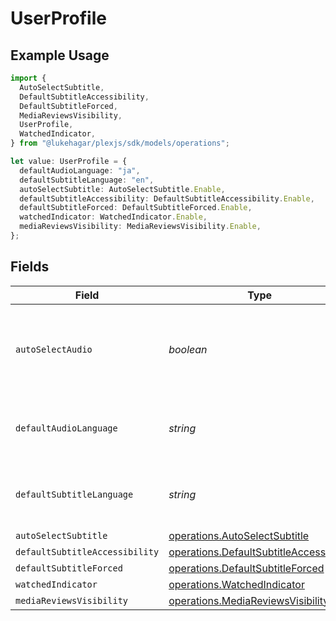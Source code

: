# UserProfile

## Example Usage

```typescript
import {
  AutoSelectSubtitle,
  DefaultSubtitleAccessibility,
  DefaultSubtitleForced,
  MediaReviewsVisibility,
  UserProfile,
  WatchedIndicator,
} from "@lukehagar/plexjs/sdk/models/operations";

let value: UserProfile = {
  defaultAudioLanguage: "ja",
  defaultSubtitleLanguage: "en",
  autoSelectSubtitle: AutoSelectSubtitle.Enable,
  defaultSubtitleAccessibility: DefaultSubtitleAccessibility.Enable,
  defaultSubtitleForced: DefaultSubtitleForced.Enable,
  watchedIndicator: WatchedIndicator.Enable,
  mediaReviewsVisibility: MediaReviewsVisibility.Enable,
};
```

## Fields

| Field                                                                                                     | Type                                                                                                      | Required                                                                                                  | Description                                                                                               | Example                                                                                                   |
| --------------------------------------------------------------------------------------------------------- | --------------------------------------------------------------------------------------------------------- | --------------------------------------------------------------------------------------------------------- | --------------------------------------------------------------------------------------------------------- | --------------------------------------------------------------------------------------------------------- |
| `autoSelectAudio`                                                                                         | *boolean*                                                                                                 | :heavy_minus_sign:                                                                                        | If the account has automatically select audio and subtitle tracks enabled                                 | true                                                                                                      |
| `defaultAudioLanguage`                                                                                    | *string*                                                                                                  | :heavy_check_mark:                                                                                        | The preferred audio language for the account                                                              | ja                                                                                                        |
| `defaultSubtitleLanguage`                                                                                 | *string*                                                                                                  | :heavy_check_mark:                                                                                        | The preferred subtitle language for the account                                                           | en                                                                                                        |
| `autoSelectSubtitle`                                                                                      | [operations.AutoSelectSubtitle](../../../sdk/models/operations/autoselectsubtitle.md)                     | :heavy_minus_sign:                                                                                        | N/A                                                                                                       | 1                                                                                                         |
| `defaultSubtitleAccessibility`                                                                            | [operations.DefaultSubtitleAccessibility](../../../sdk/models/operations/defaultsubtitleaccessibility.md) | :heavy_minus_sign:                                                                                        | N/A                                                                                                       | 1                                                                                                         |
| `defaultSubtitleForced`                                                                                   | [operations.DefaultSubtitleForced](../../../sdk/models/operations/defaultsubtitleforced.md)               | :heavy_minus_sign:                                                                                        | N/A                                                                                                       | 1                                                                                                         |
| `watchedIndicator`                                                                                        | [operations.WatchedIndicator](../../../sdk/models/operations/watchedindicator.md)                         | :heavy_minus_sign:                                                                                        | N/A                                                                                                       | 1                                                                                                         |
| `mediaReviewsVisibility`                                                                                  | [operations.MediaReviewsVisibility](../../../sdk/models/operations/mediareviewsvisibility.md)             | :heavy_minus_sign:                                                                                        | N/A                                                                                                       | 1                                                                                                         |